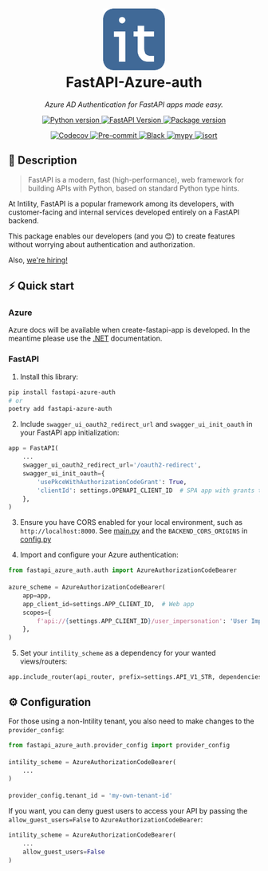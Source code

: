 <h1 align="center">
  <img src=".github/images/intility.png" width="124px"/><br/>
  FastAPI-Azure-auth
</h1>

<p align="center">
    <em>Azure AD Authentication for FastAPI apps made easy.</em>
</p>
<p align="center">
    <a href="https://python.org">
        <img src="https://img.shields.io/badge/python-v3.9+-blue.svg?logo=python&logoColor=white&label=python" alt="Python version">
    </a>
    <a href="https://fastapi.tiangolo.com/">
        <img src="https://img.shields.io/badge/FastAPI-0.68.0+%20-blue.svg?logo=fastapi&logoColor=white&label=fastapi" alt="FastAPI Version">
    </a>
    <a href="https://pypi.org/pypi/django-guid">
        <img src="https://img.shields.io/pypi/v/fastapi-azure-auth.svg?logo=pypi&logoColor=white&label=pypi" alt="Package version">
    </a>
</p>
<p align="center">
    <a href="https://codecov.io/gh/intility/fastapi-azure-auth">
        <img src="https://codecov.io/gh/intility/fastapi-azure-auth/branch/main/graph/badge.svg?token=BTFGII4GYR" alt="Codecov">
    </a>
    <a href="https://github.com/pre-commit/pre-commit">
        <img src="https://img.shields.io/badge/pre--commit-enabled-brightgreen?logo=pre-commit&logoColor=white" alt="Pre-commit">
    </a>
    <a href="https://github.com/psf/black">
        <img src="https://img.shields.io/badge/code%20style-black-000000.svg" alt="Black">
    </a>
    <a href="http://mypy-lang.org">
        <img src="http://www.mypy-lang.org/static/mypy_badge.svg" alt="mypy">
    </a>
    <a href="https://pycqa.github.io/isort/">
        <img src="https://img.shields.io/badge/%20imports-isort-%231674b1?style=flat&labelColor=ef8336" alt="isort">
    </a>
</p>


## 🚀 Description

> FastAPI is a modern, fast (high-performance), web framework for building APIs with Python, based on standard Python type hints.  
  
At Intility, FastAPI is a popular framework among its developers, 
with customer-facing and internal services developed entirely on a FastAPI backend.

This package enables our developers (and you 😊) to create features without worrying about authentication and authorization.  

Also, [we're hiring!](https://intility.no/en/career/)

## ⚡️ Quick start
### Azure
Azure docs will be available when create-fastapi-app is developed. In the meantime 
please use the [.NET](https://create.intility.app/dotnet/setup/authorization) documentation.


### FastAPI

1. Install this library:
```bash
pip install fastapi-azure-auth
# or
poetry add fastapi-azure-auth
```

2. Include `swagger_ui_oauth2_redirect_url` and `swagger_ui_init_oauth` in your FastAPI app initialization:

```python
app = FastAPI(
    ...
    swagger_ui_oauth2_redirect_url='/oauth2-redirect',
    swagger_ui_init_oauth={
        'usePkceWithAuthorizationCodeGrant': True, 
        'clientId': settings.OPENAPI_CLIENT_ID  # SPA app with grants to your app
    },
)
```

3. Ensure you have CORS enabled for your local environment, such as `http://localhost:8000`. See [main.py](main.py) 
and the `BACKEND_CORS_ORIGINS` in [config.py](demoproj/core/config.py) 

4. Import and configure your Azure authentication:

```python
from fastapi_azure_auth.auth import AzureAuthorizationCodeBearer

azure_scheme = AzureAuthorizationCodeBearer(
    app=app,
    app_client_id=settings.APP_CLIENT_ID,  # Web app
    scopes={
        f'api://{settings.APP_CLIENT_ID}/user_impersonation': 'User Impersonation',
    },
)
```

5. Set your `intility_scheme` as a dependency for your wanted views/routers:

```python
app.include_router(api_router, prefix=settings.API_V1_STR, dependencies=[Depends(azure_scheme)])
```

## ⚙️ Configuration
For those using a non-Intility tenant, you also need to make changes to the `provider_config`:

```python
from fastapi_azure_auth.provider_config import provider_config

intility_scheme = AzureAuthorizationCodeBearer(
    ...
)

provider_config.tenant_id = 'my-own-tenant-id'
```


If you want, you can deny guest users to access your API by passing the `allow_guest_users=False`
to `AzureAuthorizationCodeBearer`:

```python
intility_scheme = AzureAuthorizationCodeBearer(
    ...
    allow_guest_users=False
)
```
